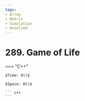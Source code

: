 ```yaml
---
tags:
- Array
- Matrix
- Simulation
- Unsolved
---
```



# 289. Game of Life

=== "C++"

    $Time: O()$

    $Space: O()$

    ``` c++
    ```